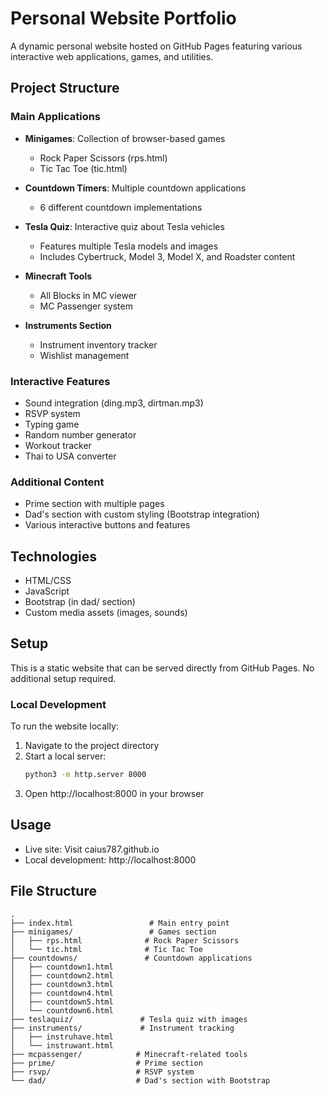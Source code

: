 # Personal Website Portfolio

A dynamic personal website hosted on GitHub Pages featuring various interactive web applications, games, and utilities.

## Project Structure

### Main Applications
- **Minigames**: Collection of browser-based games
  - Rock Paper Scissors (rps.html)
  - Tic Tac Toe (tic.html)

- **Countdown Timers**: Multiple countdown applications
  - 6 different countdown implementations

- **Tesla Quiz**: Interactive quiz about Tesla vehicles
  - Features multiple Tesla models and images
  - Includes Cybertruck, Model 3, Model X, and Roadster content

- **Minecraft Tools**
  - All Blocks in MC viewer
  - MC Passenger system

- **Instruments Section**
  - Instrument inventory tracker
  - Wishlist management

### Interactive Features
- Sound integration (ding.mp3, dirtman.mp3)
- RSVP system
- Typing game
- Random number generator
- Workout tracker
- Thai to USA converter

### Additional Content
- Prime section with multiple pages
- Dad's section with custom styling (Bootstrap integration)
- Various interactive buttons and features

## Technologies
- HTML/CSS
- JavaScript
- Bootstrap (in dad/ section)
- Custom media assets (images, sounds)

## Setup
This is a static website that can be served directly from GitHub Pages. No additional setup required.

### Local Development
To run the website locally:
1. Navigate to the project directory
2. Start a local server:
   ```bash
   python3 -m http.server 8000
   ```
3. Open http://localhost:8000 in your browser

## Usage
- Live site: Visit caius787.github.io
- Local development: http://localhost:8000

## File Structure
```
.
├── index.html                 # Main entry point
├── minigames/                 # Games section
│   ├── rps.html              # Rock Paper Scissors
│   └── tic.html              # Tic Tac Toe
├── countdowns/               # Countdown applications
│   ├── countdown1.html
│   ├── countdown2.html
│   ├── countdown3.html
│   ├── countdown4.html
│   ├── countdown5.html
│   └── countdown6.html
├── teslaquiz/               # Tesla quiz with images
├── instruments/             # Instrument tracking
│   ├── instruhave.html
│   └── instruwant.html
├── mcpassenger/            # Minecraft-related tools
├── prime/                  # Prime section
├── rsvp/                   # RSVP system
└── dad/                    # Dad's section with Bootstrap
